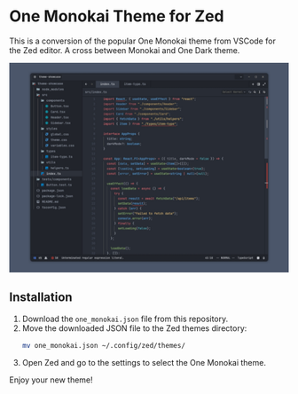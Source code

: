 # One Monokai Theme for Zed

This is a conversion of the popular One Monokai theme from VSCode for the Zed editor. A cross between Monokai and One Dark theme.

![One Monokai Theme Preview](screenshot.jpg)

## Installation

1. Download the `one_monokai.json` file from this repository.
2. Move the downloaded JSON file to the Zed themes directory:
   ```sh
   mv one_monokai.json ~/.config/zed/themes/
   ```
3. Open Zed and go to the settings to select the One Monokai theme.

Enjoy your new theme!
